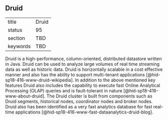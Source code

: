 ## Druid


|          |       |
| -------- | ----- |
| title    | Druid |
| status   | 95    |
| section  | TBD   |
| keywords | TBD   |




Druid is a high-performance, column-oriented, distributed datastore
written in Java. Druid can be used to analyze large volumes of real time
streaming data as well as historic data. Druid is horizontally scalable
in a cost effective manner and also has the ability to support
multi-tenant applications [@hid-sp18-416-www-druid-wikipedia]. In
addition to the above mentioned key features Druid also includes the
capability to execute fast Online Analytical Processing (OLAP) queries
and is fault-tolerant in nature [@hid-sp18-416-www-about-druid]. The
Druid cluster is built from components such as Druid segments,
historical nodes, coordinator nodes and broker nodes. Druid also has
been identified as a very fast analytics database for fast real-time
applications [@hid-sp18-416-www-fast-dataanalytics-druid-blog].

